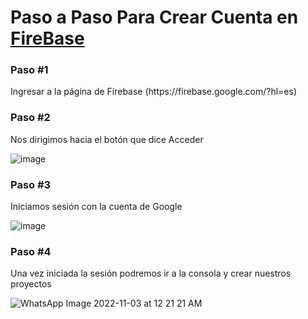 # Paso a Paso Para Crear Cuenta en [FireBase](https://firebase.google.com/?hl=es)

<h3>Paso #1</h3>
    Ingresar a la página de Firebase (https://firebase.google.com/?hl=es)
 <h3>Paso #2</h3> 
    Nos dirigimos hacia el botón que dice Acceder
    
 ![image](https://user-images.githubusercontent.com/71684891/199649787-a12bbc9f-49af-4c49-9499-e0877de39869.png)
    
 <h3>Paso #3</h3> 
    Iniciamos sesión con la cuenta de Google
    
 ![image](https://user-images.githubusercontent.com/71684891/199651976-31511b86-728d-410c-a4cb-0c2afce281d3.png)   
    
 <h3>Paso #4</h3> 
    Una vez iniciada la sesión podremos ir a la consola y crear nuestros proyectos
    
    
![WhatsApp Image 2022-11-03 at 12 21 21 AM](https://user-images.githubusercontent.com/71684891/199652618-78bcb07b-c520-494d-bcef-0e89ec47328a.jpeg)
